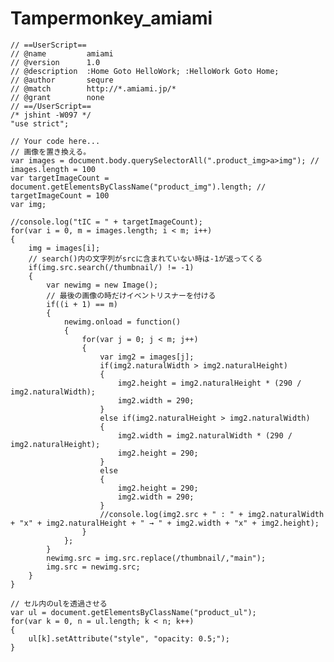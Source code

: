 # Tampermonkey_amiami
    // ==UserScript==
    // @name         amiami
    // @version      1.0
    // @description  :Home Goto HelloWork; :HelloWork Goto Home;
    // @author       sequre
    // @match        http://*.amiami.jp/*
    // @grant        none
    // ==/UserScript==
    /* jshint -W097 */
    "use strict";

    // Your code here...
    // 画像を置き換える。
    var images = document.body.querySelectorAll(".product_img>a>img"); // images.length = 100
    var targetImageCount = document.getElementsByClassName("product_img").length; // targetImageCount = 100
    var img;

    //console.log("tIC = " + targetImageCount);
    for(var i = 0, m = images.length; i < m; i++)
    {
        img = images[i];
        // search()内の文字列がsrcに含まれていない時は-1が返ってくる
        if(img.src.search(/thumbnail/) != -1)
        {
            var newimg = new Image();
            // 最後の画像の時だけイベントリスナーを付ける
            if((i + 1) == m)
            {
                newimg.onload = function()
                {
                    for(var j = 0; j < m; j++)
                    {
                        var img2 = images[j];
                        if(img2.naturalWidth > img2.naturalHeight)
                        {
                            img2.height = img2.naturalHeight * (290 / img2.naturalWidth);
                            img2.width = 290;
                        }
                        else if(img2.naturalHeight > img2.naturalWidth)
                        {
                            img2.width = img2.naturalWidth * (290 / img2.naturalHeight);
                            img2.height = 290;
                        }
                        else
                        {
                            img2.height = 290;
                            img2.width = 290;
                        }
                        //console.log(img2.src + " : " + img2.naturalWidth + "x" + img2.naturalHeight + " → " + img2.width + "x" + img2.height);
                    }
                };
            }
            newimg.src = img.src.replace(/thumbnail/,"main");
            img.src = newimg.src;
        }
    }

    // セル内のulを透過させる
    var ul = document.getElementsByClassName("product_ul");
    for(var k = 0, n = ul.length; k < n; k++)
    {
        ul[k].setAttribute("style", "opacity: 0.5;");
    }
